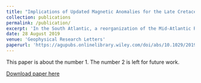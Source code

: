 ```yaml
---
title: "Implications of Updated Magnetic Anomalies for the Late Cretaceous Tectonic Evolution of Walvis Ridge"
collection: publications
permalink: /publication/
excerpt: 'In the South Atlantic, a reorganization of the Mid‐Atlantic Ridge began before anomaly C34n (83.6 Ma) and ended before anomaly C30n (66.4 Ma), complicating tectonics of Rio Grande Rise and older Walvis Ridge (WR), which formed together at the Mid‐Atlantic Ridge. This reorganization is poorly understood because magnetic anomalies C30n‐C34n are poorly defined near WR. We interpreted these anomalies along western WR to improve knowledge of Rio Grande Rise‐WR tectonic development. Anomaly trends indicate that Valdivia Bank has an E‐W age progression, perpendicular to that predicted by hot spot models. Anomaly spacing and width is irregular and anomalous near WR, implying a series of ridge jumps and possibly a microplate between anomalies C34n and C32n. Eastward ridge jumps transferred microplate lithosphere to the South American plate. This study shows that Late Cretaceous tectonic evolution of the Rio Grande Rise‐WR large igneous provinces was more complex than previously understood.'
date: 28 August 2019
venue: 'Geophysical Research Letters'
paperurl: 'https://agupubs.onlinelibrary.wiley.com/doi/abs/10.1029/2019GL083467'
---
```

This paper is about the number 1. The number 2 is left for future work.

[Download paper here](https://agupubs.onlinelibrary.wiley.com/doi/abs/10.1029/2019GL083467)
